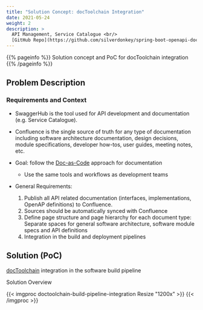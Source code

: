 ```yaml
---
title: "Solution Concept: docToolchain Integration"
date: 2021-05-24
weight: 2
description: >
  API Management, Service Catalogue <br/>
  [GitHub Repo](https://github.com/silverdonkey/spring-boot-openapi-doctoolchain)
---
```


{{% pageinfo %}}
Solution concept and PoC for docToolchain integration
{{% /pageinfo %}}

## Problem Description

### Requirements and Context

* SwaggerHub is the tool used for API development and documentation (e.g. Service Catalogue).
* Confluence is the single source of truth for any type of documentation
including software architecture documentation, design decisions, module specifications, developer how-tos, user guides, meeting notes, etc.
* Goal: follow the [Doc-as-Code](https://www.writethedocs.org/guide/docs-as-code/) approach for documentation
  * Use the same tools and workflows as development teams

* General Requirements:
  1. Publish all API related documentation (interfaces, implementations, OpenAP definitions) to Confluence.
  2. Sources should be automatically synced with Confluence
  3. Define page structure and page hierarchy for each document type: Separate spaces for general software architecture, software module specs and API definitions
  4. Integration in the build and deployment pipelines

## Solution (PoC)
[docToolchain](http://doctoolchain.org/) integration in the software build pipeline

Solution Overview

{{< imgproc doctoolchain-build-pipeline-integration Resize "1200x" >}}
{{< /imgproc >}}
